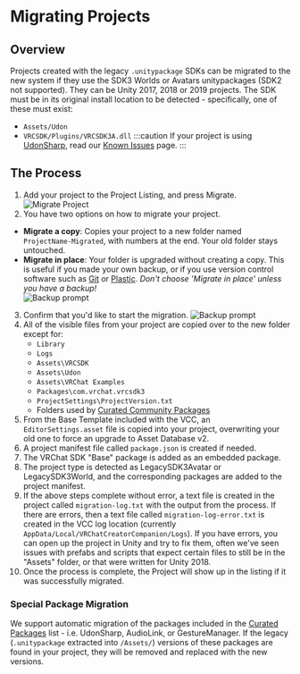 # Migrating Projects

## Overview
Projects created with the legacy `.unitypackage` SDKs can be migrated to the new system if they use the SDK3 Worlds or Avatars unitypackages (SDK2 not supported). They can be Unity 2017, 2018 or 2019 projects. The SDK must be in its original install location to be  detected - specifically, one of these must exist:
* `Assets/Udon`
* `VRCSDK/Plugins/VRCSDK3A.dll`
:::caution
If your project is using [UdonSharp](https://udonsharp.docs.vrchat.com/), read our [Known Issues](https://udonsharp.docs.vrchat.com/migration#known-issues) page.
:::
## The Process
1. Add your project to the Project Listing, and press Migrate.<br/>
![Migrate Project](/vcc.docs.vrchat.com/images/migrate-button.png)
2. You have two options on how to migrate your project.
- **Migrate a copy**:  Copies your project to a new folder named `ProjectName-Migrated`, with numbers at the end. Your old folder stays untouched.
- **Migrate in place**: Your folder is upgraded without creating a copy. This is useful if you made your own backup, or if you use version control software such as [Git](https://git-scm.com/) or [Plastic](https://docs.unity3d.com/2019.4/Documentation/Manual/PlasticSCMPlugin.html). *Don't choose 'Migrate in place' unless you have a backup!*<br/>
![Backup prompt](/vcc.docs.vrchat.com/images/migrate-project-backup.png)
3. Confirm that you'd like to start the migration.
![Backup prompt](/vcc.docs.vrchat.com/images/migrate-project-backup-2.png)
4. All of the visible files from your project are copied over to the new folder except for:
    - `Library`
    - `Logs`
    - `Assets\VRCSDK`
    - `Assets\Udon`
    - `Assets\VRChat Examples`
    - `Packages\com.vrchat.vrcsdk3`
    - `ProjectSettings\ProjectVersion.txt`
    - Folders used by [Curated Community Packages](/vcc.docs.vrchat.com/vpm/curated-community-packages)
5. From the Base Template included with the VCC, an `EditorSettings.asset` file is copied into your project, overwriting your old one to force an upgrade to Asset Database v2.
6. A project manifest file called `package.json` is created if needed.
7. The VRChat SDK "Base" package is added as an embedded package.
8. The project type is detected as LegacySDK3Avatar or LegacySDK3World, and the corresponding packages are added to the project manifest.
9. If the above steps complete without error, a text file is created in the project called `migration-log.txt` with the output from the process. If there are errors, then a text file called `migration-log-error.txt` is created in the VCC log location (currently `AppData/Local/VRChatCreatorCompanion/Logs`). If you have errors, you can open up the project in Unity and try to fix them, often we've seen issues with prefabs and scripts that expect certain files to still be in the "Assets" folder, or that were written for Unity 2018.
10. Once the process is complete, the Project will show up in the listing if it was successfully migrated.

### Special Package Migration
We support automatic migration of the packages included in the [Curated Packages](/vcc.docs.vrchat.com/vpm/curated-community-packages) list - i.e.  UdonSharp, AudioLink, or GestureManager. If the legacy (`.unitypackage` extracted into `/Assets/`) versions of these packages are found in your project, they will be removed and replaced with the new versions.
